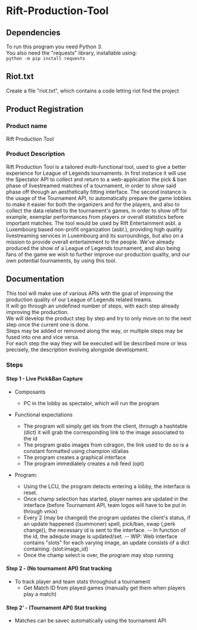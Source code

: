 # Rift-Production-Tool

## Dependencies
To run this program you need Python 3.  
You also need the "requests" library, installable using:  
    `python -m pip install requests`

## Riot.txt

Create a file "riot.txt", which contains a code letting riot find the project

## Product Registration

### Product name

Rift Production Tool

### Product Description
Rift Production Tool is a tailored multi-functional tool, used to give a better experience for League of Legends tournaments.
In first instance it will use the Spectator API to collect and return to a web-application the pick & ban phase of livestreamed matches of a tournament, in order to show said phase off through an aesthetically fitting interface.
The second instance is the usage of the Tournament API, to automatically prepare the game lobbies to make it easier for both the organizers and for the players, and also to collect the data related to the tournament's games, in order to show off for example, exemplar performances from players or overall statistics before important matches.
The tool would be used by Rift Entertainment asbl. a Luxembourg based non-profit organization (asbl.), providing high quality livestreaming services in Luxembourg and its surroundings, but also on a mission to provide overall entertainment to the people. We've already produced the show of a League of Legends tournament, and also being fans of the game we wish to further improve our production quality,  and our own potential tournaments, by using this tool.

## Documentation

This tool will make use of various APIs with the goal of improving the production quality of our League of Legends related treams.  
It will go through an undefined number of steps, with each step already improving the production.  
We will develop the product step by step and try to only move on to the next step once the current one is done.  
Steps may be added or removed along the way, or multiple steps may be fused into one and vice versa.  
For each step the way they will be executed will be described more or less precisely, the description evolving alongside development.  

### Steps

#### Step 1 - Live Pick&Ban Capture

  * Composants
    - PC in the lobby as spectator, which will run the program

  * Functional expectations
    - The program will simply get ids from the client, through a hashtable (dict) it will grab the corresponding link to the image associated to the id
    - The program grabs images from cdragon, the link used to do so is a constant formatted using champion id/alias
    - The program creates a graphical interface
    - The program immediately creates a ndi feed (opt)
    
  * Program:
    - Using the LCU, the program detects entering a lobby, the interface is reset.
    - Once champ selection has started, player names are updated in the interface (before Tournament API, team logos will have to be put in through vmix)
    - Every 2 (may be changed) the program updates the client's status, if an update happened ((summoner) spell, pick/ban, swap (,perk change)), the necessary id is sent to the interface.
        -- In function of the id, the adequte image is updated/set.
        -- WIP: Web interface contains "slots" for each varying image, an update consists of a dict containing: {slot:image_id}
    - Once the champ select is over, the program may stop running

#### Step 2 - (No tournament API) Stat tracking
   
  * To track player and team stats throughout a tournament
    - Get Match ID from played games (manually get them when players play a match)
      
#### Step 2' - (Tournament API) Stat tracking
  
  * Matches can be savec automatically using the tournament API 
